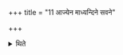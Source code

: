 +++
title = "11 आज्येन माध्यन्दिने सवने"

+++

<details><summary>थिते</summary>

आज्येन माध्यन्दिने सवने कृष्णाजिन आसीनमभिषिञ्चति शुक्रामन्थिवोर्वा संस्रावेण बृहस्पते युवमिन्द्रश्च वस्वो दिव्यस्येशाथे उत पार्थिवस्य । धत्तं रयिं स्तुवते कीरये चिद्यूयं पात स्वस्तिभिः सदा न इति ११
</details>
